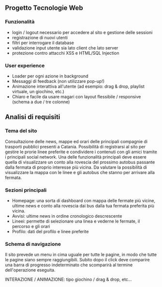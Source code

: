 Progetto Tecnologie Web
----

### Funzionalità

- login / logout necessario per accedere al sito e gestione delle sessioni
- registrazione di nuovi utenti
- filtri per interrogare il database
- validazione input utente sia lato client che lato server
- protezione contro attacchi XSS e HTML/SQL Injection

### User experience

- Loader per ogni azione in background
- Messaggi di feedback (non utilizzare pop-up!)
- Animazione interattiva all'utente (ad esempio: drag & drop, playlist virtuale, un giochino, etc.)
- Chiaro e facile da usare magari con layout flessibile / responsive (schema a due / tre colonne)

Analisi di requisiti
----

### Tema del sito

Consultazione delle news, mappe ed orari delle principali compagnie di trasporti pubblici presenti a Catania.
Possibilità di registrarsi al sito per gestire le prorie linee preferite e condividere i contenuti con gli amici tramite i principali social network.
Una delle funzionalità principali deve essere quella di visualizzare un conto alla rovescia del prossimo autobus passante dalla fermata
di proprio interesse più vicina.
Da valutare la possibilità di visualizzare la mappa con le linee e gli autobus che stanno per arrivare alla fermata.

### Sezioni principali

- Homepage: una sorta di dashboard con mappa delle fermate più vicine, ultime news e conto alla rovescia dai bus dalla tua fermata preferita più vicina.
- Avvisi: ultime news in ordine cronologico descrescente
- Lineei: permette di selezionare una linea e vederne le fermate, il percorso e gli orari
- Profilo: dati del profilo e linee preferite

### Schema di navigazione

Il sito prevede un menu in cima uguale per tutte le pagine, in modo che tutte le pagine siano sempre raggiungibili.
Subito dopo il click deve comparire una barra di progresso indeterminato che scomparirà al termine dell'operazione eseguita. 




INTERAZIONE / ANIMAZIONE: tipo giochino / drag & drop, etc...